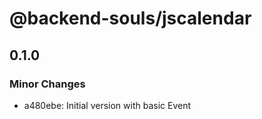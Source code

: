 # @backend-souls/jscalendar

## 0.1.0

### Minor Changes

- a480ebe: Initial version with basic Event

